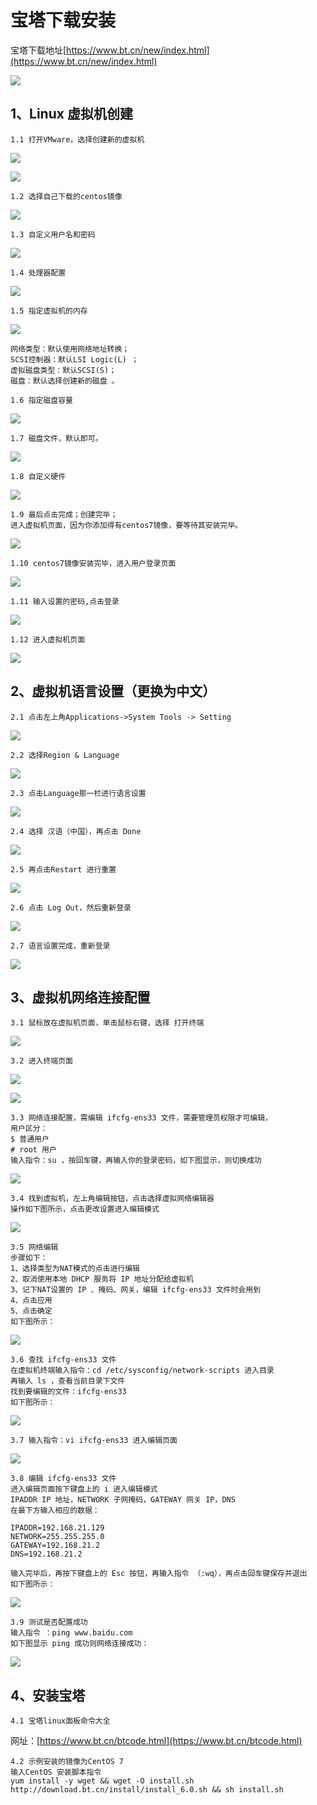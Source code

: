 # 宝塔下载安装

宝塔下载地址[https://www.bt.cn/new/index.html](https://www.bt.cn/new/index.html)

![](bt_img/img.png)


## 1、Linux 虚拟机创建


    1.1 打开VMware，选择创建新的虚拟机

![](bt_img/img_1.png)

![](bt_img/img_2.png)

    1.2 选择自己下载的centos镜像

![](bt_img/img_3.png)

    1.3 自定义用户名和密码

![](bt_img/img_4.png)

    1.4 处理器配置

![](bt_img/img_5.png)

    1.5 指定虚拟机的内存

![](bt_img/img_6.png)

    网络类型：默认使用网络地址转换；
    SCSI控制器：默认LSI Logic(L) ；
    虚拟磁盘类型：默认SCSI(S)；
    磁盘：默认选择创建新的磁盘 。

    1.6 指定磁盘容量
    
![](bt_img/img_7.png)

    1.7 磁盘文件，默认即可。
    
![](bt_img/img_8.png)

    1.8 自定义硬件

![](bt_img/img_9.png)

    1.9 最后点击完成；创建完毕；
    进入虚拟机页面，因为你添加得有centos7镜像，要等待其安装完毕。

![](bt_img/img_10.png)

    1.10 centos7镜像安装完毕，进入用户登录页面

![](bt_img/img_11.png)

    1.11 输入设置的密码,点击登录

![](bt_img/img_12.png)

    1.12 进入虚拟机页面

![](bt_img/img_13.png)

## 2、虚拟机语言设置（更换为中文）

    2.1 点击左上角Applications->System Tools -> Setting

![](bt_img/img_14.png)

    2.2 选择Region & Language

![](bt_img/img_15.png)

    2.3 点击Language那一栏进行语言设置

![](bt_img/img_16.png)

    2.4 选择 汉语（中国），再点击 Done

![](bt_img/img_17.png)

    2.5 再点击Restart 进行重置

![](bt_img/img_18.png)

    2.6 点击 Log Out，然后重新登录

![](bt_img/img_19.png)

    2.7 语言设置完成，重新登录

![](bt_img/img_20.png)

## 3、虚拟机网络连接配置

    3.1 鼠标放在虚拟机页面，单击鼠标右键，选择 打开终端

![](bt_img/img_21.png)

    3.2 进入终端页面

![](bt_img/img_22.png)

![](bt_img/img_23.png)

    3.3 网络连接配置，需编辑 ifcfg-ens33 文件，需要管理员权限才可编辑，
    用户区分：
    $ 普通用户
    # root 用户
    输入指令：su ，按回车键，再输入你的登录密码，如下图显示，则切换成功

![](bt_img/img_24.png)

    3.4 找到虚拟机，左上角编辑按钮，点击选择虚拟网络编辑器
    操作如下图所示，点击更改设置进入编辑模式

![](bt_img/img_25.png)

    3.5 网络编辑
    步骤如下：
    1、选择类型为NAT模式的点击进行编辑
    2、取消使用本地 DHCP 服务将 IP 地址分配给虚拟机
    3、记下NAT设置的 IP 、掩码、网关，编辑 ifcfg-ens33 文件时会用到
    4、点击应用
    5、点击确定
    如下图所示：

![](bt_img/img_26.png)
    
    3.6 查找 ifcfg-ens33 文件
    在虚拟机终端输入指令：cd /etc/sysconfig/network-scripts 进入目录
    再输入 ls ，查看当前目录下文件
    找到要编辑的文件：ifcfg-ens33
    如下图所示：

![](bt_img/img_27.png)

    3.7 输入指令：vi ifcfg-ens33 进入编辑页面

![](bt_img/img_28.png)

    3.8 编辑 ifcfg-ens33 文件
    进入编辑页面按下键盘上的 i 进入编辑模式
    IPADDR IP 地址，NETWORK 子网掩码，GATEWAY 网关 IP，DNS
    在最下方输入相应的数据：

    IPADDR=192.168.21.129
    NETWORK=255.255.255.0
    GATEWAY=192.168.21.2
    DNS=192.168.21.2

    输入完毕后，再按下键盘上的 Esc 按钮，再输入指令 （:wq），再点击回车键保存并退出
    如下图所示：

![](bt_img/img_29.png)

    3.9 测试是否配置成功
    输入指令 ：ping www.baidu.com
    如下图显示 ping 成功则网络连接成功：

![](bt_img/img_30.png)

## 4、安装宝塔

    4.1 宝塔linux面板命令大全
网址：[https://www.bt.cn/btcode.html](https://www.bt.cn/btcode.html)

    4.2 示例安装的镜像为CentOS 7
    输入CentOS 安装脚本指令
    yum install -y wget && wget -O install.sh http://download.bt.cn/install/install_6.0.sh && sh install.sh


